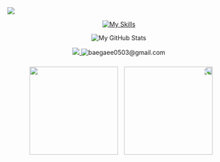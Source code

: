 <img src="https://capsule-render.vercel.app/api?type=waving&color=FFFFF0&height=200&section=header&text=Gahee's%20World!%20💫&fontColor=gray&fontSize=60" />

<p align="center">
  <a href="https://skillicons.dev">
    <img src="https://skillicons.dev/icons?i=js,html,css,py,c,cs,unity" alt="My Skills" />
  </a>
</p>

<p align="center">
  <img src="https://github-readme-stats.vercel.app/api?username=GaheeBae&show_icons=true&bg_color=000000&title_color=f5deb3&text_color=f5d4a0&icon_color=f5c77a&border_color=000000" alt="My GitHub Stats" />
</p>

<p align="center">
  <a href = "https://velog.io/@baegahee0503" target="_blank" rel="opener"  >
  <img src="https://img.shields.io/badge/Velog-20C997?style=flat-square&logo=Velog&logoColor=white"/> 
  </a>  
  <img title="baegaee0503@gmail.com" src="https://img.shields.io/badge/baegaee0503@gmail.com-EA4335?style=flat-square&logo=Gmail&logoColor=white"/>
</p>

<p align="center">
  <img src="https://i.giphy.com/rfucLjSU9RiAYsSgj8.webp" width="200" style="margin: 10px;" />
  <img src="https://i.giphy.com/rfucLjSU9RiAYsSgj8.webp" width="200" style="transform: scaleX(-1);" />
</p>
